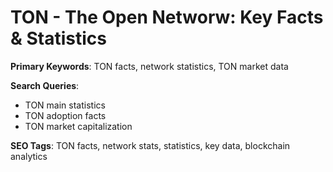 # TON - The Open Networw: Key Facts & Statistics

**Primary Keywords**: TON facts, network statistics, TON market data

**Search Queries**:
- TON main statistics
- TON adoption facts
- TON market capitalization

**SEO Tags**: TON facts, network stats, statistics, key data, blockchain analytics